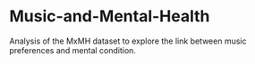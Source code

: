 # Music-and-Mental-Health
Analysis of the MxMH dataset to explore the link between music preferences and mental condition.
